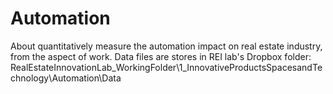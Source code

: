 # Automation
About quantitatively measure the automation impact on real estate industry, from the aspect of work.
Data files are stores in REI lab's Dropbox folder:
RealEstateInnovationLab_WorkingFolder\1_InnovativeProductsSpacesandTechnology\Automation\Data
